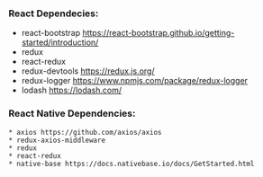 ### React Dependecies:
   * react-bootstrap https://react-bootstrap.github.io/getting-started/introduction/
   * redux
   * react-redux
   * redux-devtools https://redux.js.org/
   * redux-logger https://www.npmjs.com/package/redux-logger
   * lodash https://lodash.com/
### React Native Dependencies:
    * axios https://github.com/axios/axios
    * redux-axios-middleware 
    * redux 
    * react-redux
    * native-base https://docs.nativebase.io/docs/GetStarted.html